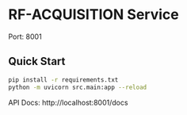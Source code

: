 # RF-ACQUISITION Service

Port: 8001

## Quick Start

```bash
pip install -r requirements.txt
python -m uvicorn src.main:app --reload
```

API Docs: http://localhost:8001/docs

